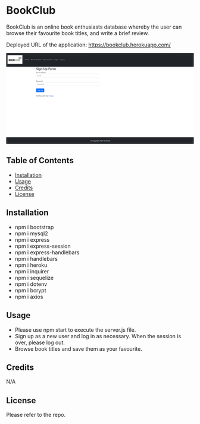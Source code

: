 # BookClub

BookClub is an online book enthusiasts database whereby the user can browse their favourite book titles, and write a brief review.

Deployed URL of the application: https://bookclub.herokuapp.com/

![Screenshot](./public/assets/BookClubSignUp.png)

## Table of Contents

- [Installation](#installation)
- [Usage](#usage)
- [Credits](#credits)
- [License](#license)

## Installation

- npm i bootstrap
- npm i mysql2
- npm i express
- npm i express-session
- npm i express-handlebars
- npm i handlebars
- npm i heroku
- npm i inquirer
- npm i sequelize
- npm i dotenv
- npm i bcrypt
- npm i axios

## Usage

- Please use npm start to execute the server.js file.
- Sign up as a new user and log in as necessary. When the session is over, please log out.
- Browse book titles and save them as your favourite.

## Credits

N/A

## License

Please refer to the repo.